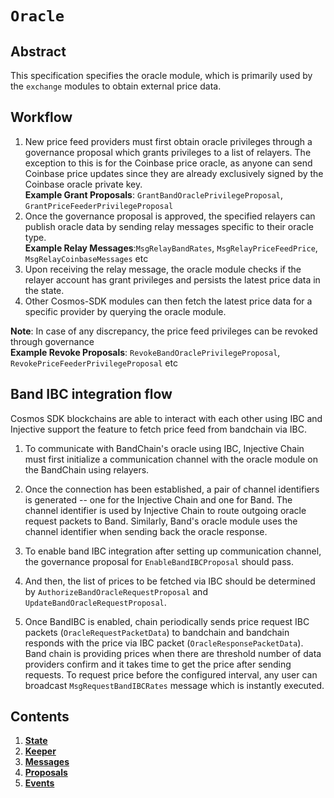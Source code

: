 # `Oracle`

## Abstract

This specification specifies the oracle module, which is primarily used by the `exchange` modules to obtain external price data.

## Workflow

1. New price feed providers must first obtain oracle privileges through a governance proposal which grants privileges to a list of relayers. The exception to this is for the Coinbase price oracle, as anyone can send Coinbase price updates since they are already exclusively signed by the Coinbase oracle private key. <br/>
   **Example Grant Proposals**: `GrantBandOraclePrivilegeProposal`, `GrantPriceFeederPrivilegeProposal`
2. Once the governance proposal is approved, the specified relayers can publish oracle data by sending relay messages specific to their oracle type.<br/>
   **Example Relay Messages**:`MsgRelayBandRates`, `MsgRelayPriceFeedPrice`, `MsgRelayCoinbaseMessages` etc
3. Upon receiving the relay message, the oracle module checks if the relayer account has grant privileges and persists the latest price data in the state.
4. Other Cosmos-SDK modules can then fetch the latest price data for a specific provider by querying the oracle module.

**Note**: In case of any discrepancy, the price feed privileges can be revoked through governance <br />
**Example Revoke Proposals**: `RevokeBandOraclePrivilegeProposal`, `RevokePriceFeederPrivilegeProposal` etc

## Band IBC integration flow

Cosmos SDK blockchains are able to interact with each other using IBC and Injective support the feature to fetch price feed from bandchain via IBC.

1. To communicate with BandChain's oracle using IBC, Injective Chain must first initialize a communication channel with the oracle module on the BandChain using relayers.

2. Once the connection has been established, a pair of channel identifiers is generated -- one for the Injective Chain and one for Band. The channel identifier is used by Injective Chain to route outgoing oracle request packets to Band. Similarly, Band's oracle module uses the channel identifier when sending back the oracle response.

3. To enable band IBC integration after setting up communication channel, the governance proposal for `EnableBandIBCProposal` should pass.

4. And then, the list of prices to be fetched via IBC should be determined by `AuthorizeBandOracleRequestProposal` and `UpdateBandOracleRequestProposal`.

5. Once BandIBC is enabled, chain periodically sends price request IBC packets (`OracleRequestPacketData`) to bandchain and bandchain responds with the price via IBC packet (`OracleResponsePacketData`). Band chain is providing prices when there are threshold number of data providers confirm and it takes time to get the price after sending requests. To request price before the configured interval, any user can broadcast `MsgRequestBandIBCRates` message which is instantly executed.

## Contents

1. **[State](./01_state.md)**
2. **[Keeper](./02_keeper.md)**
3. **[Messages](./03_messages.md)**
4. **[Proposals](./04_proposals.md)**
5. **[Events](./05_events.md)**
